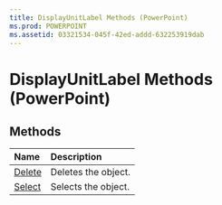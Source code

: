 ```yaml
---
title: DisplayUnitLabel Methods (PowerPoint)
ms.prod: POWERPOINT
ms.assetid: 03321534-045f-42ed-addd-632253919dab
---
```



# DisplayUnitLabel Methods (PowerPoint)

## Methods



|**Name**|**Description**|
|:-----|:-----|
|[Delete](displayunitlabel-delete-method-powerpoint.md)|Deletes the object.|
|[Select](displayunitlabel-select-method-powerpoint.md)|Selects the object.|

